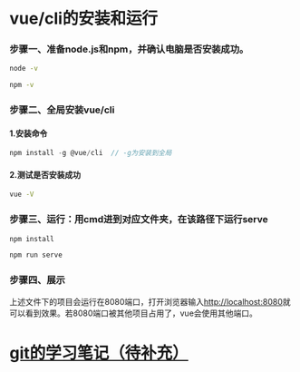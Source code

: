 # vue/cli的安装和运行
### 步骤一、准备node.js和npm，并确认电脑是否安装成功。

``` sh
node -v
```

``` sh
npm -v
```

### 步骤二、全局安装vue/cli
#### 1.安装命令

``` js
npm install -g @vue/cli  // -g为安装到全局
```

#### 2.测试是否安装成功

``` sh
vue -V
```

### 步骤三、运行：用cmd进到对应文件夹，在该路径下运行serve

``` sh
npm install
```

``` sh
npm run serve
```

### 步骤四、展示
上述文件下的项目会运行在8080端口，打开浏览器输入<http://localhost:8080>就可以看到效果。若8080端口被其他项目占用了，vue会使用其他端口。

# <u>git的学习笔记（待补充）</u>